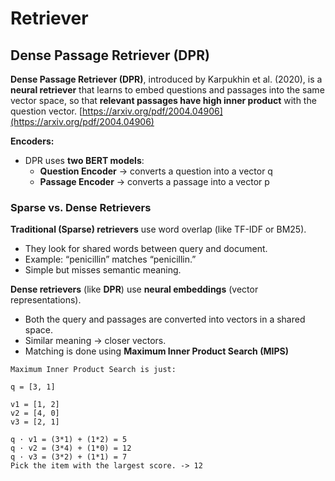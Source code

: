 # Retriever

## **Dense Passage Retriever (DPR)**

**Dense Passage Retriever (DPR)**, introduced by Karpukhin et al. (2020), is a **neural retriever** that learns to embed questions and passages into the same vector space, so that **relevant passages have high inner product** with the question vector. [https://arxiv.org/pdf/2004.04906](https://arxiv.org/pdf/2004.04906)

**Encoders:**

* DPR uses **two BERT models**:
  * **Question Encoder** → converts a question into a vector q
  * **Passage Encoder** → converts a passage into a vector p

### Sparse vs. Dense Retrievers

**Traditional (Sparse) retrievers** use word overlap (like TF-IDF or BM25).

* They look for shared words between query and document.
* Example: “penicillin” matches “penicillin.”
* Simple but misses semantic meaning.

**Dense retrievers** (like **DPR**) use **neural embeddings** (vector representations).

* Both the query and passages are converted into vectors in a shared space.
* Similar meaning → closer vectors.
* Matching is done using **Maximum Inner Product Search (MIPS)**

```
Maximum Inner Product Search is just:

q = [3, 1]

v1 = [1, 2]
v2 = [4, 0]
v3 = [2, 1]

q · v1 = (3*1) + (1*2) = 5
q · v2 = (3*4) + (1*0) = 12
q · v3 = (3*2) + (1*1) = 7
Pick the item with the largest score. -> 12
```
